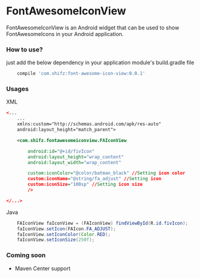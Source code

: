 # FontAwesomeIconView
FontAwesomeIconView is an Android widget that can be used to show FontAwesomeIcons in your Android application.

### How to use?

just add the below dependency in your application module's build.gradle file

```groovy
	compile 'com.shifz:font-awesome-icon-view:0.0.1'
```

### Usages

XML

```xml
<... 
	...
    xmlns:custom="http://schemas.android.com/apk/res-auto"
    android:layout_height="match_parent">

    <com.shifz.fontawesomeiconview.FAIconView

        android:id="@+id/fivIcon"
        android:layout_height="wrap_content"
        android:layout_width="wrap_content"

        custom:iconColor="@color/batman_black" //Setting icon color
        custom:iconName="@string/fa_adjust" //Setting icon
        custom:iconSize="100sp" //Setting icon size
        />

</...>
```
Java
```java
	FAIconView faIconView = (FAIconView) findViewById(R.id.fivIcon);
    faIconView.setIcon(FAIcon.FA_ADJUST);
    faIconView.setIconColor(Color.RED);
    faIconView.setIconSize(250f);
```


### Coming soon ###
* Maven Center support